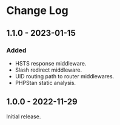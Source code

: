 # Change Log

## 1.1.0 - 2023-01-15

### Added

- HSTS response middleware.
- Slash redirect middleware.
- UID routing path to router middlewares.
- PHPStan static analysis.

## 1.0.0 - 2022-11-29

Initial release.

